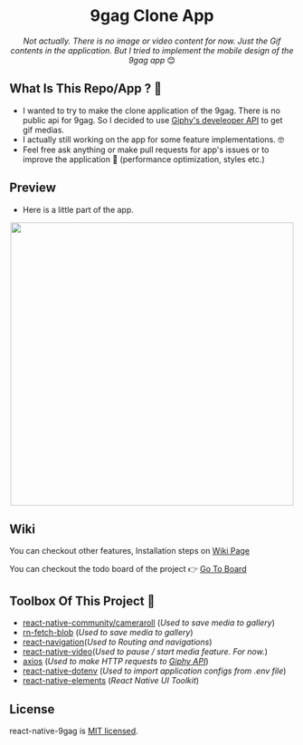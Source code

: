 <div align="center">

# 9gag Clone App

_Not actually. There is no image or video content for now. Just the Gif contents in the application. But I tried to implement the mobile design of the 9gag app_ 😊 

</div>

## What Is This Repo/App ? 🤔

- I wanted to try to make the clone application of the 9gag. There is no public api for 9gag. So I decided to use <a href="https://developers.giphy.com/">Giphy's develeoper API</a> to get gif medias.
- I actually still working on the app for some feature implementations. 🤓
- Feel free ask anything or make pull requests for app's issues or to improve the application 🥳 (performance optimization, styles etc.)

## Preview

- Here is a little part of the app.

<div align="center">

<img src="./demo/intro.gif" height=500>

</div>

## Wiki

<p>You can checkout other features, Installation steps on <a href="https://github.com/SafaElmali/react-native-9gag/wiki">Wiki Page</a><p/>

<p>You can checkout the todo board of the project 👉 <a href="https://github.com/SafaElmali/react-native-9gag/projects">Go To Board</a><p/>

## Toolbox Of This Project 🧰 

- [react-native-community/cameraroll](https://github.com/react-native-community/react-native-cameraroll) (_Used to save media to gallery_)
- [rn-fetch-blob](https://github.com/joltup/rn-fetch-blob) (_Used to save media to gallery_)
- [react-navigation](https://reactnavigation.org/)(_Used to Routing and navigations_)
- [react-native-video](https://github.com/react-native-community/react-native-video)(_Used to pause / start media feature. For now._)
- [axios](https://github.com/axios/axios) (_Used to make HTTP requests to <a href="https://developers.giphy.com/">Giphy API</a>_)
- [react-native-dotenv](https://github.com/zetachang/react-native-dotenv) (_Used to import application configs from .env file_)
- [react-native-elements](https://react-native-elements.github.io/react-native-elements/) (_React Native UI Toolkit_)

## License

react-native-9gag is [MIT licensed](./LICENSE).

